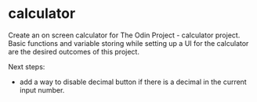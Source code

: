 # calculator
Create an on screen calculator for The Odin Project - calculator project. Basic functions and variable storing while setting up a UI for the calculator are the desired outcomes of this project.

Next steps:
- add a way to disable decimal button if there is a decimal in the current input number. 